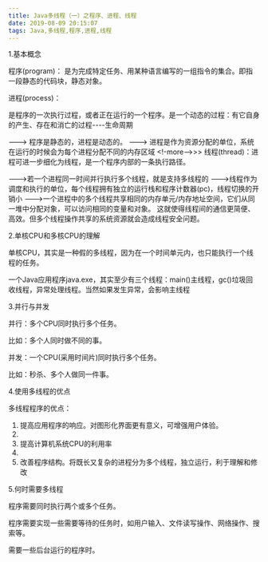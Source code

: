 ```yaml
---
title: Java多线程（一）之程序、进程、线程
date: 2019-08-09 20:15:07  
tags: Java,多线程,程序,进程,线程
---
```


1.基本概念

 程序(program)：
   是为完成特定任务、用某种语言编写的一组指令的集合。即指一段静态的代码块，静态对象。
 
 进程(process)：
 
 是程序的一次执行过程，或者正在运行的一个程序。是一个动态的过程：有它自身的产生、存在和消亡的过程----生命周期
       
 ---> 程序是静态的，进程是动态的。
 ---> 进程是作为资源分配的单位，系统在运行的时候会为每个进程分配不同的内存区域
<!-more-->>> 
 线程(thread)：进程可进一步细化为线程，是一个程序内部的一条执行路径。

 --->若一个进程同一时间并行执行多个线程，就是支持多线程的
 --->线程作为调度和执行的单位，每个线程拥有独立的运行栈和程序计数器(pc)，线程切换的开销小
 --->一个进程中的多个线程共享相同的内存单元/内存地址空间，它们从同一堆中分配对象，可以访问相同的变量和对象。
   这就使得线程间的通信更简便、高效。但多个线程操作共享的系统资源就会造成线程安全问题。

2.单核CPU和多核CPU的理解

  单核CPU，其实是一种假的多线程，因为在一个时间单元内，也只能执行一个线程的任务。

  一个Java应用程序java.exe，其实至少有三个线程：main()主线程，gc()垃圾回收线程，异常处理线程。当然如果发生异常，会影响主线程


3.并行与并发

并行：多个CPU同时执行多个任务。

  比如：多个人同时做不同的事。

并发：一个CPU(采用时间片)同时执行多个任务。

   比如：秒杀、多个人做同一件事。

4.使用多线程的优点

多线程程序的优点：

  1. 提高应用程序的响应。对图形化界面更有意义，可增强用户体验。 
  2. 
  2. 提高计算机系统CPU的利用率
  3. 
  3. 改善程序结构。将既长又复杂的进程分为多个线程，独立运行，利于理解和修改


5.何时需要多线程

  程序需要同时执行两个或多个任务。

  程序需要实现一些需要等待的任务时，如用户输入、文件读写操作、网络操作、搜索等。

  需要一些后台运行的程序时。